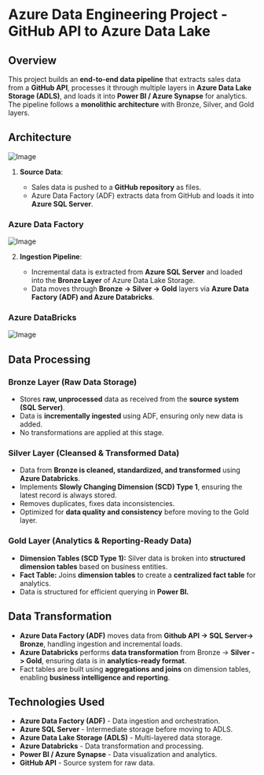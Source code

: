 # Azure Data Engineering Project - GitHub API to Azure Data Lake

## Overview

This project builds an **end-to-end data pipeline** that extracts sales data from a **GitHub API**, processes it through multiple layers in **Azure Data Lake Storage (ADLS)**, and loads it into **Power BI / Azure Synapse** for analytics. The pipeline follows a **monolithic architecture** with Bronze, Silver, and Gold layers.

## Architecture
![Image](https://github.com/user-attachments/assets/a41d1954-e6ea-4bb8-9736-9c1088b8f6db)

1. **Source Data**:

   - Sales data is pushed to a **GitHub repository** as files.
   - Azure Data Factory (ADF) extracts data from GitHub and loads it into **Azure SQL Server**.

### Azure Data Factory
![Image](https://github.com/user-attachments/assets/f1ee1bad-d9be-4dfa-a61a-18f4dcdde830)

2. **Ingestion Pipeline**:

   - Incremental data is extracted from **Azure SQL Server** and loaded into the **Bronze Layer** of Azure Data Lake Storage.
   - Data moves through **Bronze → Silver → Gold** layers via **Azure Data Factory (ADF) and Azure Databricks**.

### Azure DataBricks
![Image](https://github.com/user-attachments/assets/81a5c4ee-16d1-49be-b9f6-d49d829f890f)

## Data Processing


### **Bronze Layer (Raw Data Storage)**

- Stores **raw, unprocessed** data as received from the **source system (SQL Server)**.
- Data is **incrementally ingested** using ADF, ensuring only new data is added.
- No transformations are applied at this stage.

### **Silver Layer (Cleansed & Transformed Data)**

- Data from **Bronze is cleaned, standardized, and transformed** using **Azure Databricks**.
- Implements **Slowly Changing Dimension (SCD) Type 1**, ensuring the latest record is always stored.
- Removes duplicates, fixes data inconsistencies.
- Optimized for **data quality and consistency** before moving to the Gold layer.

### **Gold Layer (Analytics & Reporting-Ready Data)**

- **Dimension Tables (SCD Type 1):** Silver data is broken into **structured dimension tables** based on business entities.
- **Fact Table:** Joins **dimension tables** to create a **centralized fact table** for analytics.
- Data is structured for efficient querying in **Power BI.**

## Data Transformation

- **Azure Data Factory (ADF)** moves data from  **Github API -> SQL Server-> Bronze**, handling ingestion and incremental loads.
- **Azure Databricks** performs **data transformation** from Bronze -> **Silver -> Gold**, ensuring data is in **analytics-ready format**.
- Fact tables are built using **aggregations and joins** on dimension tables, enabling **business intelligence and reporting**.

## Technologies Used

- **Azure Data Factory (ADF)** - Data ingestion and orchestration.
- **Azure SQL Server** - Intermediate storage before moving to ADLS.
- **Azure Data Lake Storage (ADLS)** - Multi-layered data storage.
- **Azure Databricks** - Data transformation and processing.
- **Power BI / Azure Synapse** - Data visualization and analytics.
- **GitHub API** - Source system for raw data.
